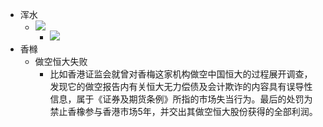 - 浑水
    - ![](https://firebasestorage.googleapis.com/v0/b/firescript-577a2.appspot.com/o/imgs%2Fapp%2Fxinyiheng%2FUwOJU_NFYg.png?alt=media&token=91844532-8c4d-47c4-9c6d-edd47645b3b6)
        - ![](https://firebasestorage.googleapis.com/v0/b/firescript-577a2.appspot.com/o/imgs%2Fapp%2Fxinyiheng%2FEAk6wpTqCN.png?alt=media&token=c172034a-d572-4d94-bad2-1127c054df55)
- 香橼
    - 做空恒大失败
        - 比如香港证监会就曾对香梅这家机构做空中国恒大的过程展开调查，发现它的做空报告内有关恒大无力偿债及会计欺诈的内容具有误导性信息，属于《证券及期货条例》所指的市场失当行为。最后的处罚为禁止香橡参与香港市场5年，并交出其做空恒大股份获得的全部利润。
          
